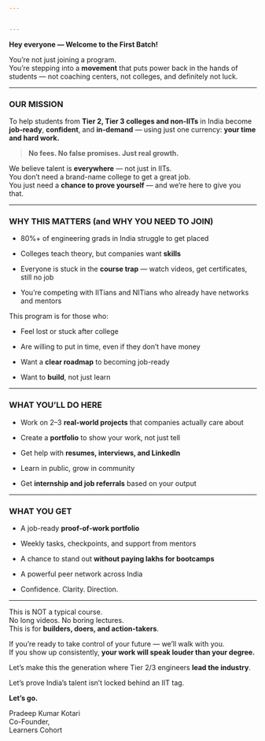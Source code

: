 ```yaml
---


---
```


<p><strong>Hey everyone — Welcome to the First Batch!</strong></p>
<p>You’re not just joining a program.<br>
You’re stepping into a <strong>movement</strong> that puts power back in the hands of students — not coaching centers, not colleges, and definitely not luck.</p>
<hr>
<h3 id="our-mission"><strong>OUR MISSION</strong></h3>
<p>To help students from <strong>Tier 2, Tier 3 colleges and non-IITs</strong> in India become <strong>job-ready</strong>, <strong>confident</strong>, and <strong>in-demand</strong> — using just one currency: <strong>your time and hard work.</strong></p>
<blockquote>
<p><strong>No fees. No false promises. Just real growth.</strong></p>
</blockquote>
<p>We believe talent is <strong>everywhere</strong> — not just in IITs.<br>
You don’t need a brand-name college to get a great job.<br>
You just need a <strong>chance to prove yourself</strong> — and we’re here to give you that.</p>
<hr>
<h3 id="why-this-matters-and-why-you-need-to-join"><strong>WHY THIS MATTERS (and WHY YOU NEED TO JOIN)</strong></h3>
<ul>
<li>
<p>80%+ of engineering grads in India struggle to get placed</p>
</li>
<li>
<p>Colleges teach theory, but companies want <strong>skills</strong></p>
</li>
<li>
<p>Everyone is stuck in the <strong>course trap</strong> — watch videos, get certificates, still no job</p>
</li>
<li>
<p>You’re competing with IITians and NITians who already have networks and mentors</p>
</li>
</ul>
<p>This program is for those who:</p>
<ul>
<li>
<p>Feel lost or stuck after college</p>
</li>
<li>
<p>Are willing to put in time, even if they don’t have money</p>
</li>
<li>
<p>Want a <strong>clear roadmap</strong> to becoming job-ready</p>
</li>
<li>
<p>Want to <strong>build</strong>, not just learn</p>
</li>
</ul>
<hr>
<h3 id="what-you’ll-do-here"><strong>WHAT YOU’LL DO HERE</strong></h3>
<ul>
<li>
<p>Work on 2–3 <strong>real-world projects</strong> that companies actually care about</p>
</li>
<li>
<p>Create a <strong>portfolio</strong> to show your work, not just tell</p>
</li>
<li>
<p>Get help with <strong>resumes, interviews, and LinkedIn</strong></p>
</li>
<li>
<p>Learn in public, grow in community</p>
</li>
<li>
<p>Get <strong>internship and job referrals</strong> based on your output</p>
</li>
</ul>
<hr>
<h3 id="what-you-get"><strong>WHAT YOU GET</strong></h3>
<ul>
<li>
<p>A job-ready <strong>proof-of-work portfolio</strong></p>
</li>
<li>
<p>Weekly tasks, checkpoints, and support from mentors</p>
</li>
<li>
<p>A chance to stand out <strong>without paying lakhs for bootcamps</strong></p>
</li>
<li>
<p>A powerful peer network across India</p>
</li>
<li>
<p>Confidence. Clarity. Direction.</p>
</li>
</ul>
<hr>
<p>This is NOT a typical course.<br>
No long videos. No boring lectures.<br>
This is for <strong>builders, doers, and action-takers</strong>.</p>
<p>If you’re ready to take control of your future — we’ll walk with you.<br>
If you show up consistently, <strong>your work will speak louder than your degree.</strong></p>
<p>Let’s make this the generation where Tier 2/3 engineers <strong>lead the industry</strong>.</p>
<p>Let’s prove India’s talent isn’t locked behind an IIT tag.</p>
<p><strong>Let’s go.</strong></p>
<p>Pradeep Kumar Kotari<br>
Co-Founder,<br>
Learners Cohort</p>

